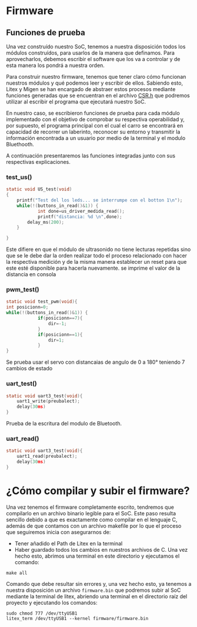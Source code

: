 # Firmware
## Funciones de prueba
Una vez construído nuestro SoC, tenemos a nuestra disposición todos los módulos construídos, para usarlos de la manera que definamos. Para aprovecharlos, debemos escribir el software que los va a controlar y de esta manera los pondrá a nuestra orden.

Para construir nuestro firmware, tenemos que tener claro cómo funcionan nuestros módulos y qué podemos leer y escribir de ellos. Sabiendo esto, Litex y Migen se han encargado de abstraer estos procesos mediante funciones generadas que se encuentran en el archivo [CSR.h](https://github.com/DAROGRA/Proyecto/blob/main/build/nexys4ddr/software/include/generated/csr.h) que podremos utilizar al escribir el programa que ejecutará nuestro SoC.

En nuestro caso, se escribieron funciones de prueba para cada módulo implementado con el objetivo de comprobar su respectiva operabilidad y, por supuesto, el programa principal con el cual el carro se encontrará en capacidad de recorrer un laberinto, reconocer su entorno y transmitir la información encontrada a un usuario por medio de la terminal y el modulo Bluethooth.

A continuación presentaremos las funciones integradas junto con sus respectivas explicaciones.

### test_us()
```C
static void US_test(void)
{
	printf("Test del los leds... se interrumpe con el botton 1\n");
	while(!(buttons_in_read()&1)) {
			int done=us_driver_medida_read();
			printf("distancia: %d \n",done);
		delay_ms(200);
	}

}

```
Este difiere en que el módulo de ultrasonido no tiene lecturas repetidas sino que se le debe dar la orden realizar todo el proceso relacionado con hacer la respectiva medición y de la misma manera establecer un reset para que este esté disponible para hacerla nuevamente. se imprime el valor de la distancia en consola


### pwm_test()
```C
static void test_pwm(void){
int posicionn=0;
while(!(buttons_in_read()&1)) {
			if(posicionn==7){
			    dir=-1;
			}
			if(posicionn==1){
			    dir=1;
			}
}
```

Se prueba usar el servo con distancaias de angulo de 0 a 180° teniendo 7 cambios de estado

### uart_test()
```C
static void uart3_test(void){
	uart1_write(preubalect);
	delay(30ms)
}
```
Prueba de la escritura del modulo de Bluetooth.


### uart_read()
```C
static void uart3_test(void){
	uart1_read(preubalect);
	delay(30ms)
}
```



# ¿Cómo compilar y subir el firmware?
Una vez tenemos el firmware completamente escrito, tendremos que compilarlo en un archivo binario legible para el SoC. Este paso resulta sencillo debido a que es exactamente como compilar en el lenguaje C, además de que contamos con un archivo makefile por lo que el proceso que seguiremos inicia con asegurarnos de:
- Tener añadido el Path de Litex en la terminal
- Haber guardado todos los cambios en nuestros archivos de C.
Una vez hecho esto, abrimos una terminal en este directorio y ejecutamos el comando:
```ssh
make all
```
Comando que debe resultar sin errores y, una vez hecho esto, ya tenemos a nuestra disposición un archivo `firmware.bin` que podremos subir al SoC mediante la terminal de litex, abriendo una terminal en el directorio raíz del proyecto y ejecutando los comandos:
```ssh
sudo chmod 777 /dev/ttyUSB1
litex_term /dev/ttyUSB1 --kernel firmware/firmware.bin
```
